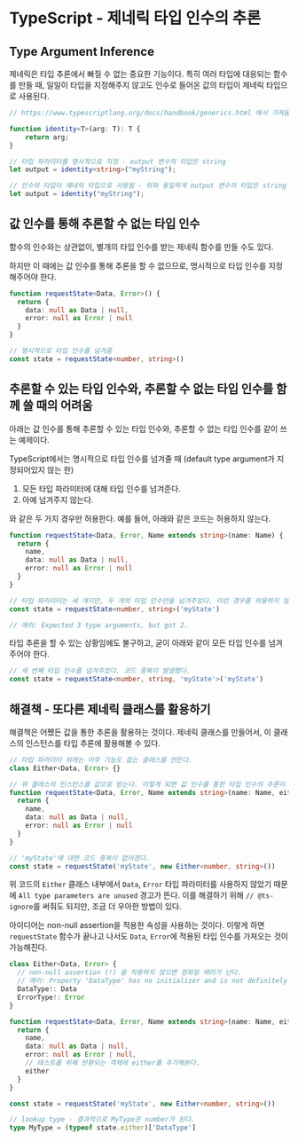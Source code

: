 # TypeScript - 제네릭 타입 인수의 추론

## Type Argument Inference

제네릭은 타입 추론에서 빠질 수 없는 중요한 기능이다. 특히 여러 타입에 대응되는 함수를 만들 때, 일일이 타입을 지정해주지 않고도 인수로 들어온 값의 타입이 제네릭 타입으로 사용된다.

```typescript
// https://www.typescriptlang.org/docs/handbook/generics.html 에서 가져옴

function identity<T>(arg: T): T {
    return arg;
}

// 타입 파라미터를 명시적으로 지정 - output 변수의 타입은 string
let output = identity<string>("myString");

// 인수의 타입이 제네릭 타입으로 사용됨 - 위와 동일하게 output 변수의 타입은 string
let output = identity("myString");
```

## 값 인수를 통해 추론할 수 없는 타입 인수

함수의 인수와는 상관없이, 별개의 타입 인수를 받는 제네릭 함수를 만들 수도 있다.

하지만 이 때에는 값 인수를 통해 추론을 할 수 없으므로, 명시적으로 타입 인수를 지정해주어야 한다.

```typescript
function requestState<Data, Error>() {
  return {
    data: null as Data | null,
    error: null as Error | null
  }
}

// 명시적으로 타입 인수를 넘겨줌
const state = requestState<number, string>()
```

## 추론할 수 있는 타입 인수와, 추론할 수 없는 타입 인수를 함께 쓸 때의 어려움

아래는 값 인수를 통해 추론할 수 있는 타입 인수와, 추론할 수 없는 타입 인수를 같이 쓰는 예제이다.

TypeScript에서는 명시적으로 타입 인수를 넘겨줄 때 (default type argument가 지정되어있지 않는 한) 

1. 모든 타입 파라미터에 대해 타입 인수를 넘겨준다.
2. 아예 넘겨주지 않는다.

와 같은 두 가지 경우만 허용한다. 예를 들어, 아래와 같은 코드는 허용하지 않는다.

```typescript
function requestState<Data, Error, Name extends string>(name: Name) {
  return {
    name,
    data: null as Data | null,
    error: null as Error | null
  }
}

// 타입 파라미터는 세 개지만, 두 개의 타입 인수만을 넘겨주었다. 이런 경우를 허용하지 않는다.
const state = requestState<number, string>('myState')

// 에러: Expected 3 type arguments, but got 2.
```

타입 추론을 할 수 있는 상황임에도 불구하고, 굳이 아래와 같이 모든 타입 인수를 넘겨주어야 한다.

```typescript
// 세 번째 타입 인수를 넘겨주었다. 코드 중복이 발생했다.
const state = requestState<number, string, 'myState'>('myState')
```

## 해결책 - 또다른 제네릭 클래스를 활용하기

해결책은 어쨌든 값을 통한 추론을 활용하는 것이다. 제네릭 클래스를 만들어서, 이 클래스의 인스턴스를 타입 추론에 활용해볼 수 있다.

```typescript
// 타입 파라미터 외에는 아무 기능도 없는 클래스를 만든다.
class Either<Data, Error> {}

// 위 클래스의 인스턴스를 값으로 받는다. 이렇게 되면 값 인수를 통한 타입 인수의 추론이 가능해진다.
function requestState<Data, Error, Name extends string>(name: Name, either: Either<Data, Error>) {
  return {
    name,
    data: null as Data | null,
    error: null as Error | null
  }
}

// 'myState'에 대한 코드 중복이 없어졌다.
const state = requestState('myState', new Either<number, string>())
```

위 코드의 `Either` 클래스 내부에서 `Data`, `Error` 타입 파라미터를 사용하지 않았기 때문에 `All type parameters are unused` 경고가 뜬다. 이를 해결하기 위해 `// @ts-ignore`를 써줘도 되지만, 조금 더 우아한 방법이 있다.

아이디어는 non-null assertion을 적용한 속성을 사용하는 것이다. 이렇게 하면 `requestState` 함수가 끝나고 나서도 `Data`, `Error`에 적용된 타입 인수를 가져오는 것이 가능해진다.

```typescript
class Either<Data, Error> {
  // non-null assertion (!) 을 적용하지 않으면 컴파일 에러가 난다.
  // 에러: Property 'DataType' has no initializer and is not definitely assigned in the constructor.
  DataType!: Data
  ErrorType!: Error
}

function requestState<Data, Error, Name extends string>(name: Name, either: Either<Data, Error>) {
  return {
    name,
    data: null as Data | null,
    error: null as Error | null,
    // 테스트를 위해 반환되는 객체에 either를 추가해본다.
    either
  }
}

const state = requestState('myState', new Either<number, string>())

// lookup type - 결과적으로 MyType은 number가 된다.
type MyType = (typeof state.either)['DataType']
```
